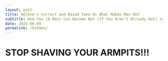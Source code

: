 ```yaml
---
layout: post
title: Hélène's Correct and Based Take On What Makes Men Hot
subtitle: How You (A Man) Can Become Hot (If You Aren't Already Hot) or Hotter (If You Are Already Hot Now)
date: 2025-06-09
permalink: /hotmen/
---
```


<h1> STOP SHAVING YOUR ARMPITS!!! <h1>
